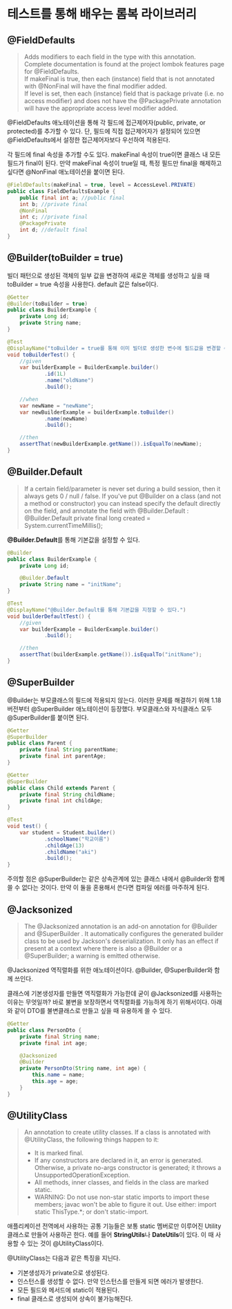 # 테스트를 통해 배우는 롬복 라이브러리

## @FieldDefaults

> Adds modifiers to each field in the type with this annotation.  
> Complete documentation is found at the project lombok features page for @FieldDefaults.  
> If makeFinal is true, then each (instance) field that is not annotated with @NonFinal will have the final modifier added.  
> If level is set, then each (instance) field that is package private (i.e. no access modifier) and does not have the @PackagePrivate annotation
> will have the appropriate access level modifier added.  

@FieldDefaults 애노테이션을 통해 각 필드에 접근제어자(public, private, or protected)를 추가할 수 있다. 단, 필드에 직접 접근제어자가 설정되어 있으면 @FieldDefaults에서 설정한 접근제어자보다 우선하여 적용된다.

각 필드에 final 속성을 추가할 수도 있다. makeFinal 속성이 true이면 클래스 내 모든 필드가 final이 된다. 만약 makeFinal 속성이 true일 때, 특정 필드만 final을 해제하고 싶다면 @NonFinal 애노테이션을 붙이면 된다.

```java
@FieldDefaults(makeFinal = true, level = AccessLevel.PRIVATE)
public class FieldDefaultsExample {
    public final int a; //public final
    int b; //private final
    @NonFinal
    int c; //private final
    @PackagePrivate
    int d; //default final
}
```

## @Builder(toBuilder = true)

빌더 패턴으로 생성된 객체의 일부 값을 변경하여 새로운 객체를 생성하고 싶을 때 toBuilder = true 속성을 사용한다. default 값은 false이다.

```java
@Getter
@Builder(toBuilder = true)
public class BuilderExample {
    private Long id;
    private String name;
}

@Test
@DisplayName("toBuilder = true를 통해 이미 빌더로 생성한 변수에 필드값을 변경할 수 있다.")
void toBuilderTest() {
    //given
    var builderExample = BuilderExample.builder()
            .id(1L)
            .name("oldName")
            .build();

    //when
    var newName = "newName";
    var newBuilderExample = builderExample.toBuilder()
            .name(newName)
            .build();

    //then
    assertThat(newBuilderExample.getName()).isEqualTo(newName);
}
```

## @Builder.Default
> If a certain field/parameter is never set during a build session, then it always gets 0 / null / false. 
> If you've put @Builder on a class (and not a method or constructor) you can instead specify the default directly on the field, and annotate the field with @Builder.Default 
> : @Builder.Default private final long created = System.currentTimeMillis();

**@Builder.Default**를 통해 기본값을 설정할 수 있다.

```java
@Builder
public class BuilderExample {
    private Long id;

    @Builder.Default
    private String name = "initName";
}

@Test
@DisplayName("@Builder.Default를 통해 기본값을 지정할 수 있다.")
void builderDefaultTest() {
    //given
    var builderExample = BuilderExample.builder()
            .build();

    //then
    assertThat(builderExample.getName()).isEqualTo("initName");
}
```

## @SuperBuilder

@Builder는 부모클래스의 필드에 적용되지 않는다. 이러한 문제를 해결하기 위해 1.18 버전부터 @SuperBuilder 애노테이션이 등장했다. 부모클래스와 자식클래스 모두 @SuperBuilder를 붙이면 된다.

```java
@Getter
@SuperBuilder
public class Parent {
    private final String parentName;
    private final int parentAge;
}

@Getter
@SuperBuilder
public class Child extends Parent {
    private final String childName;
    private final int childAge;
}

@Test
void test() {
    var student = Student.builder()
            .schoolName("학교이름")
            .childAge(13)
            .childName("aki")
            .build();
}
```

주의할 점은 @SuperBuilder는 같은 상속관계에 있는 클래스 내에서 @Builder와 함께 쓸 수 없다는 것이다. 만약 이 둘을 혼용해서 쓴다면 컴파일 에러를 마주하게 된다.

## @Jacksonized

> The @Jacksonized annotation is an add-on annotation for @Builder and @SuperBuilder . It automatically configures the generated builder class to 
> be used by Jackson's deserialization. It only has an effect if present at a context where there is also a @Builder or a @SuperBuilder; a warning 
> is emitted otherwise.

@Jacksonized 역직렬화를 위한 애노테이션이다. @Builder, @SuperBuilder와 함께 쓰인다.

클래스에 기본생성자를 만들면 역직렬화가 가능한데 굳이 @Jacksonized를 사용하는 이유는 무엇일까? 바로 불변을 보장하면서 역직렬화를 가능하게 하기 위해서이다. 아래와 같이 DTO를 불변클래스로 만들고 싶을 때 유용하게 쓸 수 있다.

```java
@Getter
public class PersonDto {
    private final String name;
    private final int age;

    @Jacksonized
    @Builder
    private PersonDto(String name, int age) {
        this.name = name;
        this.age = age;
    }
}
```

## @UtilityClass

> An annotation to create utility classes. If a class is annotated with @UtilityClass, the following things happen to it:  
> - It is marked final.  
> - If any constructors are declared in it, an error is generated. Otherwise, a private no-args constructor is generated; it throws a 
  UnsupportedOperationException.  
> - All methods, inner classes, and fields in the class are marked static.  
> - WARNING: Do not use non-star static imports to import these members; javac won't be able to figure it out. Use either: import static ThisType.*; 
  or don't static-import.  

애플리케이션 전역에서 사용하는 공통 기능들은 보통 static 멤버로만 이루어진 Utility 클래스로 만들어 사용하곤 한다. 예를 들어 **StringUtils**나 **DateUtils**이 있다. 이 때 사용할 수 있는 것이 
@UtilityClass이다.

@UtilityClass는 다음과 같은 특징을 지닌다.

- 기본생성자가 private으로 생성된다.
- 인스턴스를 생성할 수 없다. 만약 인스턴스를 만들게 되면 에러가 발생한다.
- 모든 필드와 메서드에 static이 적용된다.
- final 클래스로 생성되어 상속이 불가능해진다.

